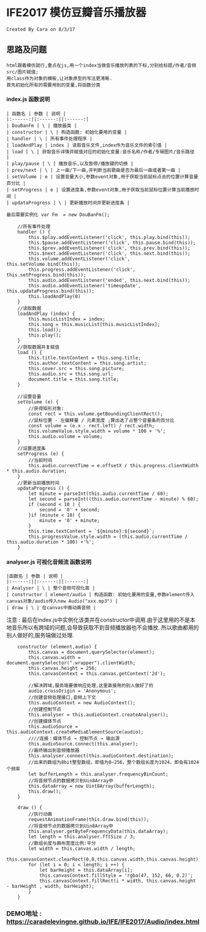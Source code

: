 # IFE2017 模仿豆瓣音乐播放器
    Created By Cara on 8/3/17

## 思路及问题
    html跟着模仿就行,重点在js,用一个index当做音乐播放列表的下标,分别给标题/作者/音频src/图片赋值;
    用class作为对象的模板,让对象原型的写法更清晰.
    首先初始化所有的需要用到的变量,将函数分类

#### index.js 函数说明

    | 函数名 | 参数 | 说明 |
    |:------:||:------:||:------:|
    | DouBanFm | \ | 播放器类 |
    | constructor | \ | 构造函数: 初始化要用的变量 |
    | handler | \ | 所有事件处理程序 |
    | loadAndPlay | index | 读取音乐文件,index作为音乐文件的索引值 |
    | load | \ | 获取音乐详情并赋值对应的初始化变量:音乐名称/作者/专辑图片/音乐路径 |
    | play/pause | \ | 播放音乐,以及暂停/播放键的切换 | 
    | prev/next | \ | 上一曲/下一曲,并判断当前歌曲是否为最后一曲或者第一曲 |
    | setVolume | e | 设置音量大小,参数event对象,用于获取当前鼠标点击的位置计算音量百分比 | 
    | setProgress | e | 设置进度条,参数event对象,用于获取当前鼠标位置计算当前播放时间 |
    | updataProgress | \ | 更新播放时间并更新进度条 |

    最后需要实例化 var Fm  = new DouBanFm();

``` 关键代码
    //所有事件处理
    handler () {
		this.$play.addEventListener('click', this.play.bind(this));
		this.$pause.addEventListener('click', this.pause.bind(this));
		this.$prev.addEventListener('click', this.prev.bind(this));
		this.$next.addEventListener('click', this.next.bind(this));
		this.volume.addEventListener('click', this.setVolume.bind(this));
		this.progress.addEventListener('click', this.setProgress.bind(this));
		this.audio.addEventListener('ended', this.next.bind(this));
		this.audio.addEventListener('timeupdate', this.updataProgress.bind(this));
		this.loadAndPlay(0)
	}
	//读取数据
	loadAndPlay (index) {
		this.musicListIndex = index;
		this.song = this.musicList[this.musicListIndex];
		this.load();
		this.play();
	}
	//获取数据并复赋值
	load () {
		this.title.textContent = this.song.title;
		this.author.textContent = this.song.artist;
		this.cover.src = this.song.picture;
		this.audio.src = this.song.url;
		document.title = this.song.title;
	}

    //设置音量
	setVolume (e) {
		//获得矩形对象:
		const rect = this.volume.getBoundingClientRect();
		//鼠标位置 - 左偏移量 / 元素宽度 ;算出选了占整个音量条的百分比
		const volume = (e.x - rect.left) / rect.width;
		this.volumeValue.style.width = volume * 100 + '%';
		this.audio.volume = volume;
	}
	//设置进度条
	setProgress (e) {
		//当前时间
		this.audio.currentTime = e.offsetX / this.progress.clientWidth * this.audio.duration;
	}
	//更新当前播放时间
	updataProgress () {
		let minute = parseInt(this.audio.currentTime / 60);
		let second = parseInt((this.audio.currentTime - minute) % 60);
		if (second < 10 ) {
			second = '0' + second;
		}if (minute < 10) {
			minute = '0' + minute;
		}
		this.time.textContent = `${minute}:${second}`;
		this.progressValue.style.width = (this.audio.currentTime / this.audio.duration * 100) +'%';
	}
```

#### analyser.js 可视化音频流 函数说明
    
    |函数名 | 参数 | 说明 |
    |:------:||:------:||:------:|
    | Analyser | \ | 整个音频可视化类 |
    | constructor | element/audio | 构造函数: 初始化要用的变量,参数element传入canvas对象/audio传入new Audio("xxx.mp3") |
    | draw | \ | 在canvas中画动画音频 |

注意 : 最后在index.js中实例化该类并在constructor中调用.由于这里用的不是本地音乐所以有跨域的问题,会导致获取不到音频播放器也不会播放.
       所以歌曲都用的别人做好的,服务端做过处理.

``` 关键代码
    constructor (element,audio) {
		this.canvas = document.querySelector(element);
		this.canvas.width = document.querySelector(".wrapper").clientWidth;
		this.canvas.height = 256;
		this.canvasContext = this.canvas.getContext('2d');

		//解决跨域,服务端要做响应处理,这里直接用的别人做好了的
		audio.crossOrigin = 'Anonymous';
		//创建音频处理接口,音频上下文
		this.audioContext = new AudioContext();
		//创建控制节点
		this.analyser = this.audioContext.createAnalyser();
		//创建媒体节点
		this.audioSource = this.audioContext.createMediaElementSource(audio);
		////连接：媒体节点 → 控制节点 → 输出源
		this.audioSource.connect(this.analyser);
		//最终输出到音频播放器
		this.analyser.connect(this.audioContext.destination);
		//出来的数组为8bit整型数组，即值为0~256，整个数组长度为1024，即会有1024个频率
		let bufferLength = this.analyser.frequencyBinCount;
		//将音频节点的数据拷贝到Uin8Array中
		this.dataArray = new Uint8Array(bufferLength);
		this.draw();
	}

	draw () {
		//执行动画
		requestAnimationFrame(this.draw.bind(this));
		//将音频节点的数据拷贝到Uin8Array中
		this.analyser.getByteFrequencyData(this.dataArray);
		let length = this.analyser.fftSize / 3;
		//数组长度与画布宽度比例:平分
		let width = this.canvas.width / length;
		this.canvasContext.clearRect(0,0,this.canvas.width,this.canvas.height);
		for (let i = 0; i < length; i ++) {
			let barHeight = this.dataArray[i];
	        this.canvasContext.fillStyle = 'rgba(47, 152, 66, 0.2)';
	        this.canvasContext.fillRect(i * width, this.canvas.height - barHeight , width, barHeight);
	    }
	}
```


### DEMO地址 : https://caradelevingne.github.io/IFE/IFE2017/Audio/index.html
